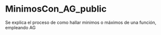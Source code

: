 # MinimosCon_AG_public

Se explica el proceso de como hallar minimos o máximos de una función, empleando AG
